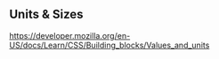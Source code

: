 ## Units & Sizes

https://developer.mozilla.org/en-US/docs/Learn/CSS/Building_blocks/Values_and_units
